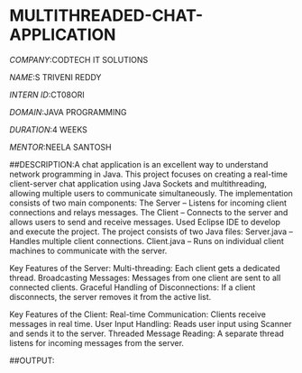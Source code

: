 # MULTITHREADED-CHAT-APPLICATION

*COMPANY*:CODTECH IT SOLUTIONS

*NAME*:S TRIVENI REDDY

*INTERN ID*:CT08ORI

*DOMAIN*:JAVA PROGRAMMING

*DURATION*:4 WEEKS

*MENTOR*:NEELA SANTOSH

##DESCRIPTION:A chat application is an excellent way to understand network programming in Java. This project focuses on creating a real-time client-server chat application using Java Sockets and multithreading, allowing multiple users to communicate simultaneously. The implementation consists of two main components:
The Server – Listens for incoming client connections and relays messages.
The Client – Connects to the server and allows users to send and receive messages.
Used Eclipse IDE to develop and execute the project.
The project consists of two Java files:
Server.java – Handles multiple client connections.
Client.java – Runs on individual client machines to communicate with the server.

Key Features of the Server:
Multi-threading: Each client gets a dedicated thread.
Broadcasting Messages: Messages from one client are sent to all connected clients.
Graceful Handling of Disconnections: If a client disconnects, the server removes it from the active list.

Key Features of the Client:
Real-time Communication: Clients receive messages in real time.
User Input Handling: Reads user input using Scanner and sends it to the server.
Threaded Message Reading: A separate thread listens for incoming messages from the server.

##OUTPUT:
